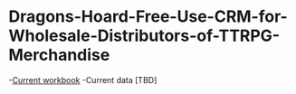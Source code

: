 # Dragons-Hoard-Free-Use-CRM-for-Wholesale-Distributors-of-TTRPG-Merchandise

-[Current workbook](https://github.com/jlaskow/Dragons-Hoard-Free-Use-CRM-for-Wholesale-Distributors-of-TTRPG-Merchandise/blob/main/sql_scripts/ER_Dragons_Hoard_v2.mwb
)
-Current data [TBD]
